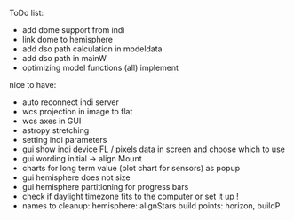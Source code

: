 ToDo list:

- add dome support from indi
- link dome to hemisphere
- add dso path calculation in modeldata
- add dso path in mainW
- optimizing model functions (all) implement


nice to have:

- auto reconnect indi server
- wcs projection in image to flat
- wcs axes in GUI
- astropy stretching
- setting indi parameters
- gui show indi device FL / pixels data in screen and choose which to use
- gui wording initial -> align Mount
- charts for long term value (plot chart for sensors) as popup
- gui hemisphere does not size
- gui hemisphere partitioning for progress bars
- check if daylight timezone fits to the computer or set it up !
- names to cleanup:
    hemisphere: alignStars
    build points: horizon, buildP
